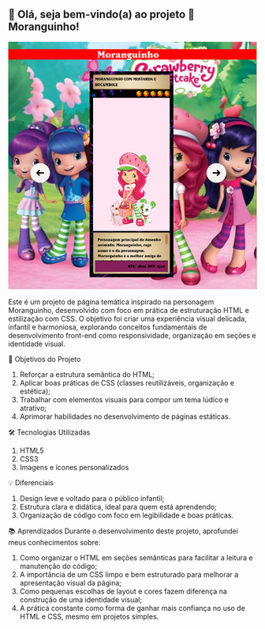 ## 💜 Olá, seja bem-vindo(a) ao projeto 🍓Moranguinho!

![moranguinho](tela.png)

Este é um projeto de página temática inspirado na personagem Moranguinho, desenvolvido com foco em prática de estruturação HTML e estilização com CSS. O objetivo foi criar uma experiência visual delicada, infantil e harmoniosa, explorando conceitos fundamentais de desenvolvimento front-end como responsividade, organização em seções e identidade visual.

🎯 Objetivos do Projeto
1. Reforçar a estrutura semântica do HTML;
2. Aplicar boas práticas de CSS (classes reutilizáveis, organização e estética);
3. Trabalhar com elementos visuais para compor um tema lúdico e atrativo;
4. Aprimorar habilidades no desenvolvimento de páginas estáticas.


🛠️ Tecnologias Utilizadas
1. HTML5
2. CSS3
3. Imagens e ícones personalizados


💡 Diferenciais
1. Design leve e voltado para o público infantil;
2. Estrutura clara e didática, ideal para quem está aprendendo;
3. Organização de código com foco em legibilidade e boas práticas.


📚 Aprendizados
Durante o desenvolvimento deste projeto, aprofundei meus conhecimentos sobre:

1. Como organizar o HTML em seções semânticas para facilitar a leitura e manutenção do código;
2. A importância de um CSS limpo e bem estruturado para melhorar a apresentação visual da página;
3. Como pequenas escolhas de layout e cores fazem diferença na construção de uma identidade visual;
4. A prática constante como forma de ganhar mais confiança no uso de HTML e CSS, mesmo em projetos simples.
